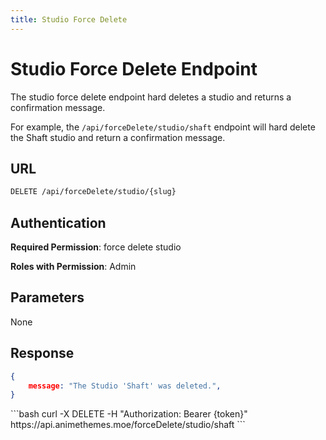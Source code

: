 ```yaml
---
title: Studio Force Delete
---
```


<Block>

# Studio Force Delete Endpoint

The studio force delete endpoint hard deletes a studio and returns a confirmation message.

For example, the `/api/forceDelete/studio/shaft` endpoint will hard delete the Shaft studio and return a confirmation message.

## URL

```sh
DELETE /api/forceDelete/studio/{slug}
```

## Authentication

**Required Permission**: force delete studio

**Roles with Permission**: Admin

## Parameters

None

## Response

```json
{
    message: "The Studio 'Shaft' was deleted.",
}
```

<Example>

<CURL>
```bash
curl -X DELETE -H "Authorization: Bearer {token}" https://api.animethemes.moe/forceDelete/studio/shaft
```
</CURL>

</Example>

</Block>